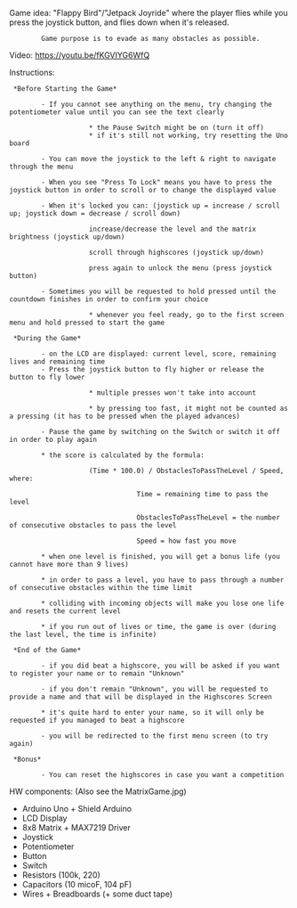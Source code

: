 Game idea: 
            "Flappy Bird"/"Jetpack Joyride" where the player flies while you press the joystick button, and flies down when it's released.
            
            Game purpose is to evade as many obstacles as possible.

Video: https://youtu.be/fKGVIYG6WfQ

Instructions: 

     *Before Starting the Game*
     
            - If you cannot see anything on the menu, try changing the potentiometer value until you can see the text clearly
            
                        * the Pause Switch might be on (turn it off)
                        * if it's still not working, try resetting the Uno board
                        
            - You can move the joystick to the left & right to navigate through the menu
            
            - When you see "Press To Lock" means you have to press the joystick button in order to scroll or to change the displayed value
            
            - When it's locked you can: (joystick up = increase / scroll up; joystick down = decrease / scroll down)
            
                        increase/decrease the level and the matrix brightness (joystick up/down)
                        
                        scroll through highscores (joystick up/down)
                        
                        press again to unlock the menu (press joystick button)
                        
            - Sometimes you will be requested to hold pressed until the countdown finishes in order to confirm your choice
            
                        * whenever you feel ready, go to the first screen menu and hold pressed to start the game
                        
     *During the Game*
     
            - on the LCD are displayed: current level, score, remaining lives and remaining time
            - Press the joystick button to fly higher or release the button to fly lower
            
                        * multiple presses won't take into account
                        
                        * by pressing too fast, it might not be counted as a pressing (it has to be pressed when the played advances)
                        
            - Pause the game by switching on the Switch or switch it off in order to play again
            
            * the score is calculated by the formula:
            
                        (Time * 100.0) / ObstaclesToPassTheLevel / Speed, where:
                        
                                    Time = remaining time to pass the level
                                    
                                    ObstaclesToPassTheLevel = the number of consecutive obstacles to pass the level
                                    
                                    Speed = how fast you move 
                                    
            * when one level is finished, you will get a bonus life (you cannot have more than 9 lives)
            
            * in order to pass a level, you have to pass through a number of consecutive obstacles within the time limit
            
            * colliding with incoming objects will make you lose one life and resets the current level
            
            * if you run out of lives or time, the game is over (during the last level, the time is infinite)
                        
     *End of the Game*
       
            - if you did beat a highscore, you will be asked if you want to register your name or to remain "Unknown"
            
            - if you don't remain "Unknown", you will be requested to provide a name and that will be displayed in the Highscores Screen
            
            * it's quite hard to enter your name, so it will only be requested if you managed to beat a highscore
            
            - you will be redirected to the first menu screen (to try again)
            
     *Bonus*
            
            - You can reset the highscores in case you want a competition
            
HW components: (Also see the MatrixGame.jpg)

  - Arduino Uno + Shield Arduino
  - LCD Display
  - 8x8 Matrix + MAX7219 Driver
  - Joystick
  - Potentiometer
  - Button
  - Switch
  - Resistors (100k, 220)
  - Capacitors (10 micoF, 104 pF)
  - Wires + Breadboards (+ some duct tape)
